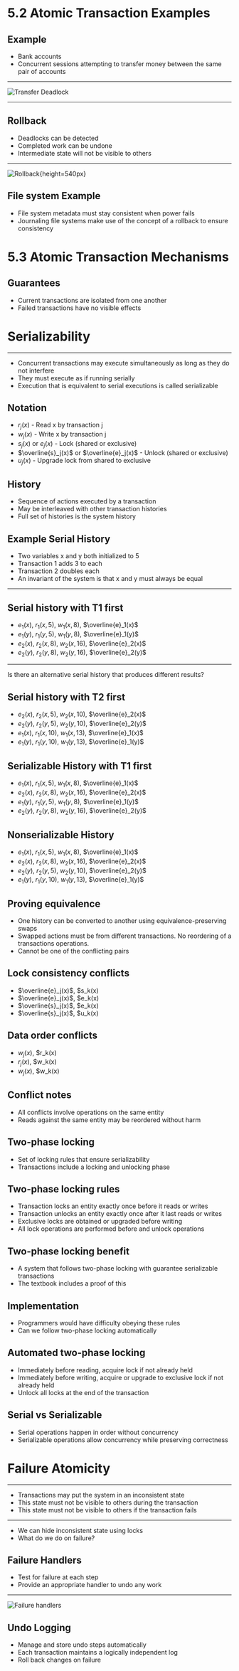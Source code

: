 5.2 Atomic Transaction Examples
===============================

Example
-------

- Bank accounts
- Concurrent sessions attempting to transfer money between the same pair of accounts

---

![Transfer Deadlock](media/5-2.png)

---

Rollback
--------

- Deadlocks can be detected
- Completed work can be undone
- Intermediate state will not be visible to others

---

![Rollback](media/5-3.png){height=540px}

File system Example
------------------

- File system metadata must stay consistent when power fails
- Journaling file systems make use of the concept of a rollback to ensure consistency

5.3 Atomic Transaction Mechanisms
=================================

Guarantees
----------

- Current transactions are isolated from one another
- Failed transactions have no visible effects

Serializability
===============

---

- Concurrent transactions may execute simultaneously as long as they do not interfere
- They must execute as if running serially
- Execution that is equivalent to serial executions is called serializable

Notation
--------

- $r_j(x)$ - Read x by transaction j
- $w_j(x)$ - Write x by transaction j
- $s_j(x)$ or $e_j(x)$ - Lock (shared or exclusive)
- $\overline{s}_j(x)$ or $\overline{e}_j(x)$ - Unlock (shared or exclusive)
- $u_j(x)$ - Upgrade lock from shared to exclusive

History
-------

- Sequence of actions executed by a transaction
- May be interleaved with other transaction histories
- Full set of histories is the system history

Example Serial History
----------------------

- Two variables x and y both initialized to 5
- Transaction 1 adds 3 to each
- Transaction 2 doubles each
- An invariant of the system is that x and y must always be equal

---

Serial history with T1 first
----------------------------

- $e_1(x)$, $r_1(x,5)$, $w_1(x,8)$, $\overline{e}_1(x)$
- $e_1(y)$, $r_1(y,5)$, $w_1(y,8)$, $\overline{e}_1(y)$
- $e_2(x)$, $r_2(x,8)$, $w_2(x,16)$, $\overline{e}_2(x)$
- $e_2(y)$, $r_2(y,8)$, $w_2(y,16)$, $\overline{e}_2(y)$

---

Is there an alternative serial history that produces different results?

Serial history with T2 first
----------------------------

- $e_2(x)$, $r_2(x,5)$, $w_2(x,10)$, $\overline{e}_2(x)$
- $e_2(y)$, $r_2(y,5)$, $w_2(y,10)$, $\overline{e}_2(y)$
- $e_1(x)$, $r_1(x,10)$, $w_1(x,13)$, $\overline{e}_1(x)$
- $e_1(y)$, $r_1(y,10)$, $w_1(y,13)$, $\overline{e}_1(y)$

Serializable History with T1 first
----------------------------------

- $e_1(x)$, $r_1(x,5)$, $w_1(x,8)$, $\overline{e}_1(x)$
- $e_2(x)$, $r_2(x,8)$, $w_2(x,16)$, $\overline{e}_2(x)$
- $e_1(y)$, $r_1(y,5)$, $w_1(y,8)$, $\overline{e}_1(y)$
- $e_2(y)$, $r_2(y,8)$, $w_2(y,16)$, $\overline{e}_2(y)$

Nonserializable History
--------------------

- $e_1(x)$, $r_1(x,5)$, $w_1(x,8)$, $\overline{e}_1(x)$
- $e_2(x)$, $r_2(x,8)$, $w_2(x,16)$, $\overline{e}_2(x)$
- $e_2(y)$, $r_2(y,5)$, $w_2(y,10)$, $\overline{e}_2(y)$
- $e_1(y)$, $r_1(y,10)$, $w_1(y,13)$, $\overline{e}_1(y)$

Proving equivalence
-------------------

- One history can be converted to another using equivalence-preserving swaps
- Swapped actions must be from different transactions. No reordering of a transactions operations.
- Cannot be one of the conflicting pairs

Lock consistency conflicts
--------------------------

- $\overline{e}_j(x)$, $s_k(x)
- $\overline{e}_j(x)$, $e_k(x)
- $\overline{s}_j(x)$, $e_k(x)
- $\overline{s}_j(x)$, $u_k(x)

Data order conflicts
--------------------

- $w_j(x)$, $r_k(x)
- $r_j(x)$, $w_k(x)
- $w_j(x)$, $w_k(x)

Conflict notes
--------------

- All conflicts involve operations on the same entity
- Reads against the same entity may be reordered without harm

Two-phase locking
-----------------

- Set of locking rules that ensure serializability
- Transactions include a locking and unlocking phase

Two-phase locking rules
-----------------------

- Transaction locks an entity exactly once before it reads or writes
- Transaction unlocks an entity exactly once after it last reads or writes
- Exclusive locks are obtained or upgraded before writing
- All lock operations are performed before and unlock operations

Two-phase locking benefit
-------------------------

- A system that follows two-phase locking with guarantee serializable transactions
- The textbook includes a proof of this

Implementation
--------------

- Programmers would have difficulty obeying these rules
- Can we follow two-phase locking automatically

Automated two-phase locking
---------------------------

- Immediately before reading, acquire lock if not already held
- Immediately before writing, acquire or upgrade to exclusive lock if not already held
- Unlock all locks at the end of the transaction

Serial vs Serializable
----------------------

- Serial operations happen in order without concurrency
- Serializable operations allow concurrency while preserving correctness

Failure Atomicity
=================

---

- Transactions may put the system in an inconsistent state
- This state must not be visible to others during the transaction
- This state must not be visible to others if the transaction fails

---

- We can hide inconsistent state using locks
- What do we do on failure?

Failure Handlers
----------------

- Test for failure at each step
- Provide an appropriate handler to undo any work

---

![Failure handlers](media/5-9.png)

Undo Logging
------------

- Manage and store undo steps automatically
- Each transaction maintains a logically independent log
- Roll back changes on failure
